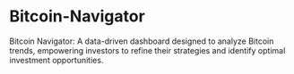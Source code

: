 # Bitcoin-Navigator
Bitcoin Navigator: A data-driven dashboard designed to analyze Bitcoin trends, empowering investors to refine their strategies and identify optimal investment opportunities.
